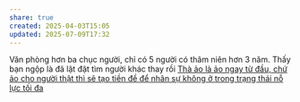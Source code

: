 ```yaml
---
share: true
created: 2025-04-03T15:05
updated: 2025-07-09T17:32
---
```


Văn phòng hơn ba chục người, chỉ có 5 người có thâm niên hơn 3 năm.
Thấy bạn ngộp là đã lật đật tìm người khác thay rồi 
[Thà ảo là ảo ngay từ đầu, chứ ảo cho người thật thì sẽ tạo tiền đề để nhân sự không ở trong trạng thái nỗ lực tối đa](%F0%9F%93%90D%E1%BB%B1%20%C3%A1n/Ch%E1%BA%A1y%20ch%E1%BB%89%20ti%C3%AAu/L%C3%A0m%20nh%C3%A2n%20s%E1%BB%B1%20th%E1%BA%ADt/B%E1%BA%A3o%20hi%E1%BB%83m/Qu%E1%BA%A3n%20l%C3%BD%20nh%C3%A2n%20s%E1%BB%B1/Th%C3%A0%20%E1%BA%A3o%20l%C3%A0%20%E1%BA%A3o%20ngay%20t%E1%BB%AB%20%C4%91%E1%BA%A7u,%20ch%E1%BB%A9%20%E1%BA%A3o%20cho%20ng%C6%B0%E1%BB%9Di%20th%E1%BA%ADt%20th%C3%AC%20s%E1%BA%BD%20t%E1%BA%A1o%20ti%E1%BB%81n%20%C4%91%E1%BB%81%20%C4%91%E1%BB%83%20nh%C3%A2n%20s%E1%BB%B1%20kh%C3%B4ng%20%E1%BB%9F%20trong%20tr%E1%BA%A1ng%20th%C3%A1i%20n%E1%BB%97%20l%E1%BB%B1c%20t%E1%BB%91i%20%C4%91a.md)
